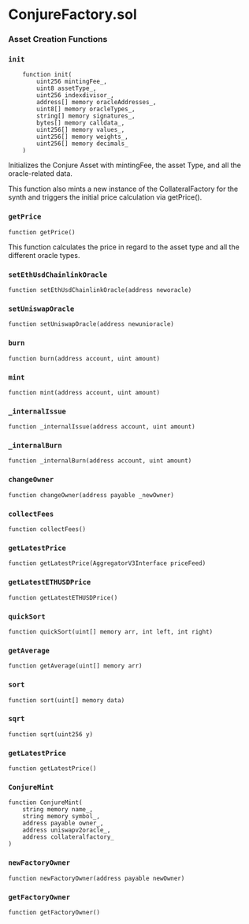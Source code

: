 # ConjureFactory.sol

### Asset Creation Functions

### `init`

```text
    function init(
        uint256 mintingFee_,
        uint8 assetType_,
        uint256 indexdivisor_,
        address[] memory oracleAddresses_,
        uint8[] memory oracleTypes_,
        string[] memory signatures_,
        bytes[] memory calldata_,
        uint256[] memory values_,
        uint256[] memory weights_,
        uint256[] memory decimals_
    )
```

Initializes the Conjure Asset with mintingFee, the asset Type, and all the oracle-related data.

This function also mints a new instance of the CollateralFactory for the synth and triggers the initial price calculation via getPrice\(\).

### `getPrice`

```text
function getPrice()
```

This function calculates the price in regard to the asset type and all the different oracle types.



### `setEthUsdChainlinkOracle`

```text
function setEthUsdChainlinkOracle(address neworacle)
```





### `setUniswapOracle`

```text
function setUniswapOracle(address newunioracle)
```



### `burn`

```text
function burn(address account, uint amount)
```



### `mint`

```text
function mint(address account, uint amount)
```



### `_internalIssue`

```text
function _internalIssue(address account, uint amount)
```



### `_internalBurn`

```text
function _internalBurn(address account, uint amount)
```



### `changeOwner`

```text
function changeOwner(address payable _newOwner)
```



### `collectFees`

```text
function collectFees()
```



### `getLatestPrice`

```text
function getLatestPrice(AggregatorV3Interface priceFeed)
```



### `getLatestETHUSDPrice`

```text
function getLatestETHUSDPrice()
```



### `quickSort`

```text
function quickSort(uint[] memory arr, int left, int right)
```



### `getAverage`

```text
function getAverage(uint[] memory arr)
```



### `sort`

```text
function sort(uint[] memory data)
```



### `sqrt`

```text
function sqrt(uint256 y)
```



### `getLatestPrice`

```text
function getLatestPrice()
```



### `ConjureMint`

```text
function ConjureMint(
    string memory name_,
    string memory symbol_,
    address payable owner_,
    address uniswapv2oracle_,
    address collateralfactory_
)
```



### `newFactoryOwner`

```text
function newFactoryOwner(address payable newOwner)
```



### `getFactoryOwner`

```text
function getFactoryOwner()
```

